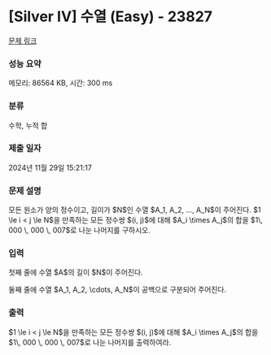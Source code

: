 # [Silver IV] 수열 (Easy) - 23827 

[문제 링크](https://www.acmicpc.net/problem/23827) 

### 성능 요약

메모리: 86564 KB, 시간: 300 ms

### 분류

수학, 누적 합

### 제출 일자

2024년 11월 29일 15:21:17

### 문제 설명

<p>모든 원소가 양의 정수이고, 길이가 $N$인 수열 $A_1, A_2, ..., A_N$이 주어진다. $1 \le i < j \le N$을 만족하는 모든 정수쌍 $(i, j)$에 대해 $A_i \times A_j$의 합을 $1\, 000 \, 000 \, 007$로 나눈 나머지를 구하시오.</p>

### 입력 

 <p>첫째 줄에 수열 $A$의 길이 $N$이 주어진다.</p>

<p>둘째 줄에 수열 $A_1, A_2, \cdots, A_N$이 공백으로 구분되어 주어진다.</p>

### 출력 

 <p>$1 \le i < j \le N$을 만족하는 모든 정수쌍 $(i, j)$에 대해 $A_i \times A_j$의 합을 $1\, 000 \, 000 \, 007$로 나눈 나머지를 출력하여라.</p>

